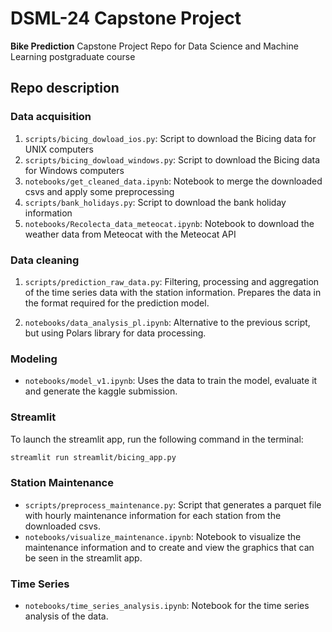 # DSML-24 Capstone Project
**Bike Prediction**
Capstone Project Repo for Data Science and Machine Learning postgraduate course

## Repo description
### Data acquisition
1. `scripts/bicing_dowload_ios.py`: Script to download the Bicing data for UNIX computers
2. `scripts/bicing_dowload_windows.py`: Script to download the Bicing data for Windows computers
3. `notebooks/get_cleaned_data.ipynb`: Notebook to merge the downloaded csvs and apply some preprocessing
4. `scripts/bank_holidays.py`: Script to download the bank holiday information
5. `notebooks/Recolecta_data_meteocat.ipynb`: Notebook to download the weather data from Meteocat with the Meteocat API

### Data cleaning
1. `scripts/prediction_raw_data.py`: Filtering, processing and aggregation of the time series data with the station information. Prepares the data in the format required for the prediction model.

2. `notebooks/data_analysis_pl.ipynb`: Alternative to the previous script, but using Polars library for data processing.

### Modeling
- `notebooks/model_v1.ipynb`: Uses the data to train the model, evaluate it and generate the kaggle submission.

### Streamlit
To launch the streamlit app, run the following command in the terminal:

```bash
streamlit run streamlit/bicing_app.py
```

### Station Maintenance
- `scripts/preprocess_maintenance.py`: Script that generates a parquet file with hourly maintenance information for each station from the downloaded csvs.
- `notebooks/visualize_maintenance.ipynb`: Notebook to visualize the maintenance information and to create and view the graphics that can be seen in the streamlit app.

### Time Series

- `notebooks/time_series_analysis.ipynb`: Notebook for the time series analysis of the data.